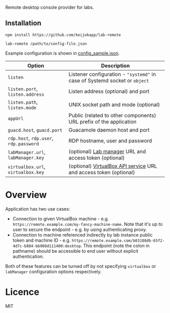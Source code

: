 Remote desktop console provider for labs.

## Installation

```
npm install https://github.com/keijokapp/lab-remote

lab-remote /path/to/config-file.json
```

Example configuration is shown in [config_sample.json](config_sample.json).

 | Option | Description |
 |--------|-------------|
 | `listen` | Listener configuration - `"systemd"` in case of Systemd socket or `object` |
 | `listen.port`, `listen.address` | Listen address (optional) and port |
 | `listen.path`, `listen.mode` | UNIX socket path and mode (optional) |
 | `appUrl` | Public (related to other components) URL prefix of the application |
 | `guacd.host`, `guacd.port` | Guacamole daemon host and port |
 | `rdp.host`, `rdp.user`, `rdp.password` | RDP hostname, user and password |
 | `labManager.url`, `labManager.key` | (optional) [Lab manager](https://github.com/keijokapp/lab-manager) URL and access token (optional) |
 | `virtualbox.url`, `virtualbox.key` | (optional) [VirtualBox API service](https://github.com/keijokapp/i-tee-virtualbox) URL and access token (optional) |


# Overview

Application has two use cases:

 * Connection to given VirtualBox machine - e.g. `https://remote.example.com/my-fancy-machine-name`. Note that it's up to user to secure the endpoint - e.g. by using authenticating proxy.
 * Connection to machine referenced indirectly by lab instance public token and machine ID - e.g. `https://remote.example.com/b03108db-65f2-4d7c-b884-bb908d111400:desktop`. This endpoint (note the colon in pathname) should be accessible to end user without explicit authentication.

Both of these features can be turned off by not specifying `virtualbox` or `labManager` configuration options respectively.

# Licence

MIT


